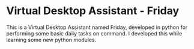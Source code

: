 # Virtual Desktop Assistant - Friday
 This is a Virtual Desktop Assistant named Friday, developed in python for performing some basic daily tasks on command. I developed this while learning some new python modules.
